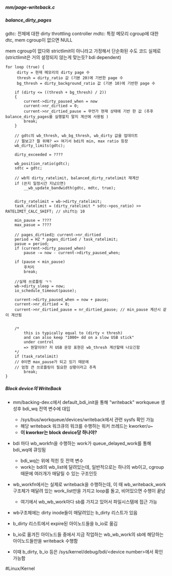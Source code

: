 
##### mm/page-writeback.c
##### balance_dirty_pages
gdtc: 전체에 대한 dirty throttling controller
mdtc: 특정 메모리 cgroup에 대한 dtc, mem cgroup이 없으면 NULL

mem cgroup이 없다와 strictlimit이 아니라고 가정해서 단순화된 수도 코드
실제로 (strictlimit은 거의 설정되지 않는게 맞는듯? bdi dependent)
~~~
for loop (true) {
	 dirty = 현재 메모리의 dirty page 수
	 thresh = dirty_ratio 값 (기본 20)에 기반한 page 수
	 bg_thresh = dirty_background_ratio 값 (기본 10)에 기반한 page 수

	if (dirty <= ((thresh + bg_thresh) / 2)) 
	{
		current->dirty_paused_when = now
		current->nr_dirtied = 0;
		current->nr_dirtied_pause = 무언가 현재 상태에 기반 한 값 (추후  balance_dirty_pages를 실행할지 말지 계산에 사용됨 )
		break;
	}

	// gdtc의 wb_thresh, wb_bg_thresh, wb_dirty 값을 업데이트
	// 뭘보고? 뭘 위해? => 여기서 bdi의 min, max ratio 등장
	wb_dirty_limits(gdtc);

	dirty_exceeded = ????

	wb_position_ratio(gdtc);
	sdtc = gdtc;

	// wb의 dirty_ratelimit, balanced_dirty_ratelimit 재계산
	if (쓴지 일정시간 지났으면)
		__wb_update_bandwidth(gdtc, mdtc, true);
		

	dirty_ratelimit = wb->dirty_ratelimit;
	task_ratelimit = (dirty_ratelimit * sdtc->pos_ratio) >> RATELIMIT_CALC_SHIFT; // shift는 10

	min_pause = ????
	max_pasue = ????

	// pages_dirtied는 current->nr_dirtied
	period = HZ * pages_dirtied / task_ratelimit;
	pasue = period;
	if (current->dirty_paused_when)
		pause -= now - current->dirty_paused_when;

	if (pause < min_pause)
		후처리
		break;

	//실제 쓰로틀링 ㄱㄱ
	wb->dirty_sleep = now;
	io_schedule_timeout(pause);

	current->dirty_paused_when = now + pause;
	current->nr_dirtied = 0;
	current->nr_dirtied_pause = nr_dirtied_pause; // min_pause 계산시 같이 계산됨


	/*
		this is typically equal to (dirty < thresh) 
		and can also keep "1000+ dd on a slow USB stick"
		under control
		=> 뭔말이야? 저 USB 문장 표현은 wb_thresh 계산할때 나오긴함 
	*/
	if (task_ratelimit)
	// 0이면 max_pause가 되고 있기 때문에
	// 엄청 큰 쓰로틀링이 필요한 상황이라고 추측
		break;
}
~~~



##### Block device의 WriteBack
- mm/backing-dev.c에서 default_bdi_init을 통해 "writeback" workqueue 생성후 bdi_wq 전역 변수에 대입
	- /sys/bus/workqueue/devices/writeback에서 관련 sysfs 확인 가능
	- 해당 writeback 워크큐의 워크를 수행하는 워커 쓰레드는 kworker/u~
	- **이 kworker는 block device당 하나야?**
	
- bdi 마다 wb_workfn을 수행하는 work가 queue_delayed_work를 통해 bdi_wq에 큐잉됨
	- bdi_wq는 위에 적힌 듯 전역 변수
	- work는 bdi의 wb_list에 달려있는데, 일반적으로는 하나의 wb이고, cgroup 때문에 여러개가 매달릴 수 있는 구조인듯
- wb_workfn에서는 실제로 writeback을 수행하는데, 이 때 wb_writeback_work 구조체가 매달려 있는 work_list만을 가지고 loop를 돌고, 비어있으면 수행이 끝남
	- 여기에서 wb_wb_work마다 sb를 가지고 있어서 파일시스템에 접근 가능

- wb구조체에는 dirty inode들이 매달려있는 b_dirty 리스트가 있음
- b_dirty 리스트에서 expire된 아이노드들을 b_io로 옮김
- b_io로 옮겨진 아이노드들 중에서 지금 작업하는 wb_wb_work의 sb에 해당하는 아이노드들만을 writeback 수행함
- 이때 b_dirty, b_io 등은 /sys/kernel/debug/bdi/\<device number\>에서 확인 가능함

#Linux/Kernel 
